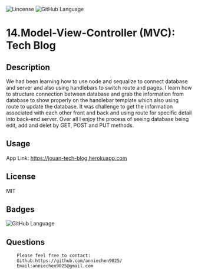 ![Lincense](https://img.shields.io/apm/l/npm)   ![GitHub Language](https://img.shields.io/github/languages/top/anniechen9025/tech-blog)

# 14.Model-View-Controller (MVC): Tech Blog

## Description
We had been learning how to use node and sequalize to connect database and server and also using handlebars to switch route and pages. I learn how to structure connection between database and grab the information from database to show properly on the handlebar template which also using route to update the database. It was challenge to get the information associated with each other front and back and using route for specific detail into back-end server. Over all I enjoy the process of seeing database being edit, add and delet by GET, POST and PUT methods. 

## Usage

App Link: https://jouan-tech-blog.herokuapp.com

## License
MIT 

## Badges
![GitHub Language](https://img.shields.io/github/languages/top/anniechen9025/tech-blog?style=for-the-badge)


## Questions
        Please feel free to contact: 
        Github:https://github.com/anniechen9025/
        Email:anniechen9025@gmail.com
